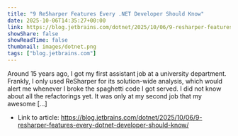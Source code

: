 ```yaml
---
title: "9 ReSharper Features Every .NET Developer Should Know"
date: 2025-10-06T14:35:27+00:00
link: https://blog.jetbrains.com/dotnet/2025/10/06/9-resharper-features-every-dotnet-developer-should-know/
showShare: false
showReadTime: false
thumbnail: images/dotnet.png
tags: ["blog.jetbrains.com"]
---
```

Around 15 years ago, I got my first assistant job at a university department. Frankly, I only used ReSharper for its solution-wide analysis, which would alert me whenever I broke the spaghetti code I got served. I did not know about all the refactorings yet. It was only at my second job that my awesome […]

- Link to article: https://blog.jetbrains.com/dotnet/2025/10/06/9-resharper-features-every-dotnet-developer-should-know/